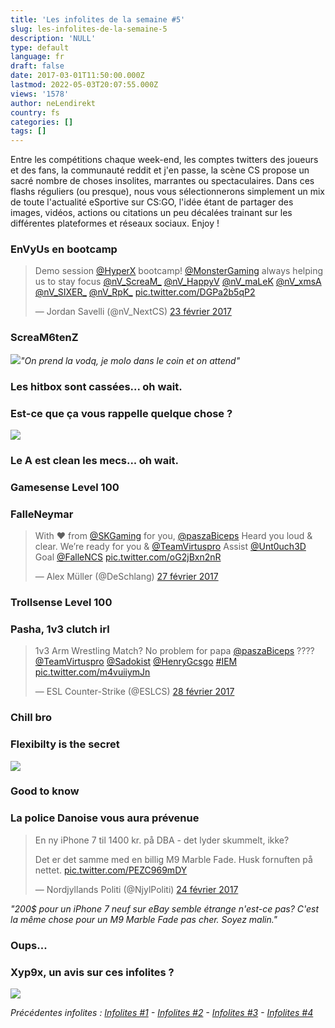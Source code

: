 ```yaml
---
title: 'Les infolites de la semaine #5'
slug: les-infolites-de-la-semaine-5
description: 'NULL'
type: default
language: fr
draft: false
date: 2017-03-01T11:50:00.000Z
lastmod: 2022-05-03T20:07:55.000Z
views: '1578'
author: neLendirekt
country: fs
categories: []
tags: []
---
```

Entre les compétitions chaque week-end, les comptes twitters des joueurs et des fans, la communauté reddit et j'en passe, la scène CS propose un sacré nombre de choses insolites, marrantes ou spectaculaires. Dans ces flashs réguliers (ou presque), nous vous sélectionnerons simplement un mix de toute l'actualité eSportive sur CS:GO, l'idée étant de partager des images, vidéos, actions ou citations un peu décalées trainant sur les différentes plateformes et réseaux sociaux. Enjoy !

### EnVyUs en bootcamp

> Demo session [@HyperX](https://twitter.com/HyperX) bootcamp! [@MonsterGaming](https://twitter.com/MonsterGaming) always helping us to stay focus [@nV\_ScreaM\_](https://twitter.com/nV%5FScreaM%5F) [@nV\_HappyV](https://twitter.com/nV%5FHappyV) [@nV\_maLeK](https://twitter.com/nV%5FmaLeK) [@nV\_xmsA](https://twitter.com/nV%5FxmsA) [@nV\_SIXER\_](https://twitter.com/nV%5FSIXER%5F) [@nV\_RpK\_](https://twitter.com/nV%5FRpK%5F) [pic.twitter.com/DGPa2b5qP2](https://t.co/DGPa2b5qP2)
> 
> — Jordan Savelli (@nV\_NextCS) [23 février 2017](https://twitter.com/nV%5FNextCS/status/834742781868404736)

### ScreaM6tenZ

![](/storage/images/58b2becdd5c4b_scream-leadpng.png)_"On prend la vodq, je molo dans le coin et on attend"_

### Les hitbox sont cassées... oh wait.

### Est-ce que ça vous rappelle quelque chose ?

![](/storage/images/58b6b3aed14b4_c5xra1ywaaik69djpg.jpg)

### Le A est clean les mecs... oh wait.

### Gamesense Level 100

### FalleNeymar

> With ❤️ from [@SKGaming](https://twitter.com/SKGaming) for you, [@paszaBiceps](https://twitter.com/paszaBiceps) Heard you loud & clear. We’re ready for you & [@TeamVirtuspro](https://twitter.com/TeamVirtuspro) Assist [@Unt0uch3D](https://twitter.com/Unt0uch3D) Goal [@FalleNCS](https://twitter.com/FalleNCS) [pic.twitter.com/oG2jBxn2nR](https://t.co/oG2jBxn2nR)
> 
> — Alex Müller (@DeSchlang) [27 février 2017](https://twitter.com/DeSchlang/status/836237214740774913)

### Trollsense Level 100

### Pasha, 1v3 clutch irl

> 1v3 Arm Wrestling Match? No problem for papa [@paszaBiceps](https://twitter.com/paszaBiceps) ???? [@TeamVirtuspro](https://twitter.com/TeamVirtuspro) [@Sadokist](https://twitter.com/Sadokist) [@HenryGcsgo](https://twitter.com/HenryGcsgo) [#IEM](https://twitter.com/hashtag/IEM?src=hash) [pic.twitter.com/m4vuiiymJn](https://t.co/m4vuiiymJn)
> 
> — ESL Counter-Strike (@ESLCS) [28 février 2017](https://twitter.com/ESLCS/status/836637990029934592)

### Chill bro

### Flexibilty is the secret

![](https://i.gyazo.com/0a3517f24ed98063be01ccc9c49c76f4.png)

### Good to know

### La police Danoise vous aura prévenue

> En ny iPhone 7 til 1400 kr. på DBA - det lyder skummelt, ikke?   
>  
> Det er det samme med en billig M9 Marble Fade. Husk fornuften på nettet. [pic.twitter.com/PEZC969mDY](https://t.co/PEZC969mDY)
> 
> — Nordjyllands Politi (@NjylPoliti) [24 février 2017](https://twitter.com/NjylPoliti/status/835068232243499009)

_"200$ pour un iPhone 7 neuf sur eBay semble étrange n'est-ce pas? C'est la même chose pour un M9 Marble Fade pas cher. Soyez malin."_

### Oups...

### **Xyp9x, un avis sur ces infolites ?**

![](/storage/images/58b6b441e8f88_56c5d702-931d-412b-a03f-2862c19bff03gif.gif)

_Précédentes infolites : [Infolites #1](https:///fr/flash/les-infolites-de-la-semaine-1/77) \- [Infolites #2](https:///fr/flash/search/98) \- [Infolites #3](https:///flash/search/107) \- [Infolites #4](https:///flash/les-infolites-de-la-semaine-4/340)_

